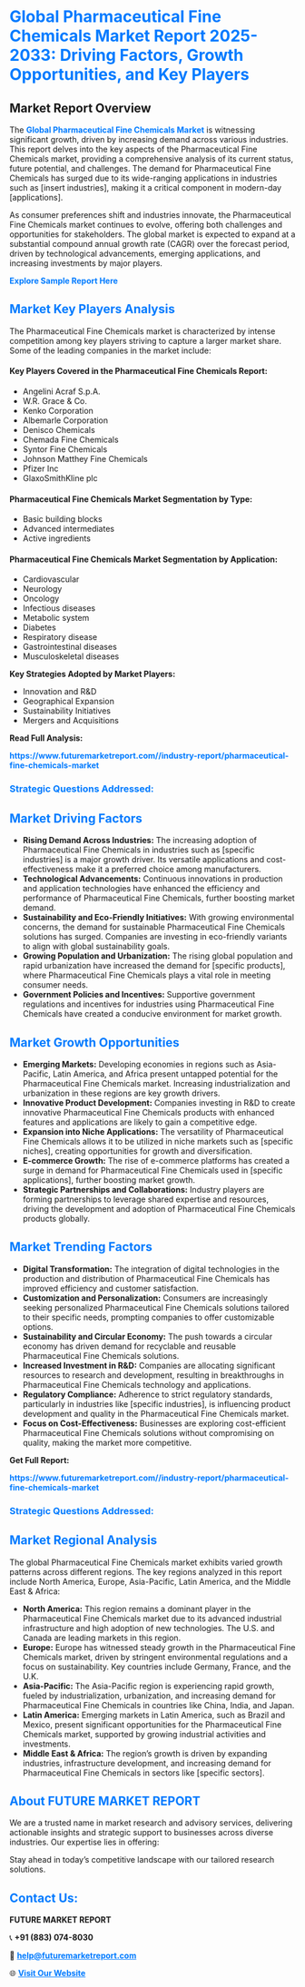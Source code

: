 <h1 style="color: #007BFF;">Global Pharmaceutical Fine Chemicals Market Report 2025-2033: Driving Factors, Growth Opportunities, and Key Players</h1>

<section id="overview">
<h2>Market Report Overview</h2>
<p>The <a href="https://www.futuremarketreport.com//industry-report/pharmaceutical-fine-chemicals-market" style="color: #007BFF; text-decoration: none;"><strong>Global Pharmaceutical Fine Chemicals Market</strong></a> is witnessing significant growth, driven by increasing demand across various industries. This report delves into the key aspects of the Pharmaceutical Fine Chemicals market, providing a comprehensive analysis of its current status, future potential, and challenges. The demand for Pharmaceutical Fine Chemicals has surged due to its wide-ranging applications in industries such as [insert industries], making it a critical component in modern-day [applications].</p>
<p>As consumer preferences shift and industries innovate, the Pharmaceutical Fine Chemicals market continues to evolve, offering both challenges and opportunities for stakeholders. The global market is expected to expand at a substantial compound annual growth rate (CAGR) over the forecast period, driven by technological advancements, emerging applications, and increasing investments by major players.</p>
</section>

<section id="overview">
<p><a href="https://www.futuremarketreport.com//request-sample/reportId=45670" style="color: #007BFF; text-decoration: none;"><strong>Explore Sample Report Here</strong></a></p>
</section>

<section id="key-players">
<h2 style="color: #007BFF;">Market Key Players Analysis</h2>
<p>The Pharmaceutical Fine Chemicals market is characterized by intense competition among key players striving to capture a larger market share. Some of the leading companies in the market include:</p>
<h4>Key Players Covered in the Pharmaceutical Fine Chemicals Report:</h4>
<ul><li>Angelini Acraf S.p.A.</li><li>W.R. Grace &amp; Co.</li><li>Kenko Corporation</li><li>Albemarle Corporation</li><li>Denisco Chemicals</li><li>Chemada Fine Chemicals</li><li>Syntor Fine Chemicals</li><li>Johnson Matthey Fine Chemicals</li><li>Pfizer Inc</li><li>GlaxoSmithKline plc</li></ul>
<h4>Pharmaceutical Fine Chemicals Market Segmentation by Type:</h4>
<ul><li>Basic building blocks</li><li>Advanced intermediates</li><li>Active ingredients</li></ul>

<h4>Pharmaceutical Fine Chemicals Market Segmentation by Application:</h4>
<ul><li>Cardiovascular</li><li>Neurology</li><li>Oncology</li><li>Infectious diseases</li><li>Metabolic system</li><li>Diabetes</li><li>Respiratory disease</li><li>Gastrointestinal diseases</li><li>Musculoskeletal diseases</li></ul>
<p><strong>Key Strategies Adopted by Market Players:</strong></p>
<ul>
<li>Innovation and R&D</li>
<li>Geographical Expansion</li>
<li>Sustainability Initiatives</li>
<li>Mergers and Acquisitions</li>
</ul>
</section>

<section>
<p><strong>Read Full Analysis: </strong></p><a href="https://www.futuremarketreport.com//industry-report/pharmaceutical-fine-chemicals-market" style="color: #007BFF; text-decoration: none;"><strong>https://www.futuremarketreport.com//industry-report/pharmaceutical-fine-chemicals-market</strong></a>
<h3 style="color: #007BFF;">Strategic Questions Addressed:</h3>
</section>

<section id="driving-factors">
<h2 style="color: #007BFF;">Market Driving Factors</h2>
<ul>
<li><strong>Rising Demand Across Industries:</strong> The increasing adoption of Pharmaceutical Fine Chemicals in industries such as [specific industries] is a major growth driver. Its versatile applications and cost-effectiveness make it a preferred choice among manufacturers.</li>
<li><strong>Technological Advancements:</strong> Continuous innovations in production and application technologies have enhanced the efficiency and performance of Pharmaceutical Fine Chemicals, further boosting market demand.</li>
<li><strong>Sustainability and Eco-Friendly Initiatives:</strong> With growing environmental concerns, the demand for sustainable Pharmaceutical Fine Chemicals solutions has surged. Companies are investing in eco-friendly variants to align with global sustainability goals.</li>
<li><strong>Growing Population and Urbanization:</strong> The rising global population and rapid urbanization have increased the demand for [specific products], where Pharmaceutical Fine Chemicals plays a vital role in meeting consumer needs.</li>
<li><strong>Government Policies and Incentives:</strong> Supportive government regulations and incentives for industries using Pharmaceutical Fine Chemicals have created a conducive environment for market growth.</li>
</ul>
</section>

<section id="growth-opportunities">
<h2 style="color: #007BFF;">Market Growth Opportunities</h2>
<ul>
<li><strong>Emerging Markets:</strong> Developing economies in regions such as Asia-Pacific, Latin America, and Africa present untapped potential for the Pharmaceutical Fine Chemicals market. Increasing industrialization and urbanization in these regions are key growth drivers.</li>
<li><strong>Innovative Product Development:</strong> Companies investing in R&D to create innovative Pharmaceutical Fine Chemicals products with enhanced features and applications are likely to gain a competitive edge.</li>
<li><strong>Expansion into Niche Applications:</strong> The versatility of Pharmaceutical Fine Chemicals allows it to be utilized in niche markets such as [specific niches], creating opportunities for growth and diversification.</li>
<li><strong>E-commerce Growth:</strong> The rise of e-commerce platforms has created a surge in demand for Pharmaceutical Fine Chemicals used in [specific applications], further boosting market growth.</li>
<li><strong>Strategic Partnerships and Collaborations:</strong> Industry players are forming partnerships to leverage shared expertise and resources, driving the development and adoption of Pharmaceutical Fine Chemicals products globally.</li>
</ul>
</section>

<section id="trending-factors">
<h2 style="color: #007BFF;">Market Trending Factors</h2>
<ul>
<li><strong>Digital Transformation:</strong> The integration of digital technologies in the production and distribution of Pharmaceutical Fine Chemicals has improved efficiency and customer satisfaction.</li>
<li><strong>Customization and Personalization:</strong> Consumers are increasingly seeking personalized Pharmaceutical Fine Chemicals solutions tailored to their specific needs, prompting companies to offer customizable options.</li>
<li><strong>Sustainability and Circular Economy:</strong> The push towards a circular economy has driven demand for recyclable and reusable Pharmaceutical Fine Chemicals solutions.</li>
<li><strong>Increased Investment in R&D:</strong> Companies are allocating significant resources to research and development, resulting in breakthroughs in Pharmaceutical Fine Chemicals technology and applications.</li>
<li><strong>Regulatory Compliance:</strong> Adherence to strict regulatory standards, particularly in industries like [specific industries], is influencing product development and quality in the Pharmaceutical Fine Chemicals market.</li>
<li><strong>Focus on Cost-Effectiveness:</strong> Businesses are exploring cost-efficient Pharmaceutical Fine Chemicals solutions without compromising on quality, making the market more competitive.</li>
</ul>
</section>

<section>
<p><strong>Get Full Report: </strong></p><a href="https://www.futuremarketreport.com//industry-report/pharmaceutical-fine-chemicals-market" style="color: #007BFF; text-decoration: none;"><strong>https://www.futuremarketreport.com//industry-report/pharmaceutical-fine-chemicals-market</strong></a>
<h3 style="color: #007BFF;">Strategic Questions Addressed:</h3>
</section>


<section id="regional-analysis">
<h2 style="color: #007BFF;">Market Regional Analysis</h2>
<p>The global Pharmaceutical Fine Chemicals market exhibits varied growth patterns across different regions. The key regions analyzed in this report include North America, Europe, Asia-Pacific, Latin America, and the Middle East & Africa:</p>
<ul>
<li><strong>North America:</strong> This region remains a dominant player in the Pharmaceutical Fine Chemicals market due to its advanced industrial infrastructure and high adoption of new technologies. The U.S. and Canada are leading markets in this region.</li>
<li><strong>Europe:</strong> Europe has witnessed steady growth in the Pharmaceutical Fine Chemicals market, driven by stringent environmental regulations and a focus on sustainability. Key countries include Germany, France, and the U.K.</li>
<li><strong>Asia-Pacific:</strong> The Asia-Pacific region is experiencing rapid growth, fueled by industrialization, urbanization, and increasing demand for Pharmaceutical Fine Chemicals in countries like China, India, and Japan.</li>
<li><strong>Latin America:</strong> Emerging markets in Latin America, such as Brazil and Mexico, present significant opportunities for the Pharmaceutical Fine Chemicals market, supported by growing industrial activities and investments.</li>
<li><strong>Middle East & Africa:</strong> The region’s growth is driven by expanding industries, infrastructure development, and increasing demand for Pharmaceutical Fine Chemicals in sectors like [specific sectors].</li>
</ul>
</section>

<footer>
<h2 style="color: #007BFF;">About FUTURE MARKET REPORT</h2>
<p>We are a trusted name in market research and advisory services, delivering actionable insights and strategic support to businesses across diverse industries. Our expertise lies in offering:</p>

<p>Stay ahead in today’s competitive landscape with our tailored research solutions.</p>

<h2 style="color: #007BFF;">Contact Us:</h2>
<p><strong>FUTURE MARKET REPORT</strong></p>
<p>📞 <strong>+91 (883) 074-8030</strong></p>
<p>📧 <strong><a href="mailto:help@futuremarketreport.com" style="color: #007BFF;">help@futuremarketreport.com</a></strong></p>
<p>🌐 <strong><a href="https://www.futuremarketreport.com/" style="color: #007BFF;">Visit Our Website</a></strong></p>
</footer>